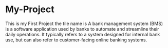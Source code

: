 # My-Project
This is my First Project the tile name is A bank management system (BMS) is a software application used by banks to automate and streamline their daily operations. It typically refers to a system designed for internal bank use,  but can also refer to customer-facing online banking systems.
